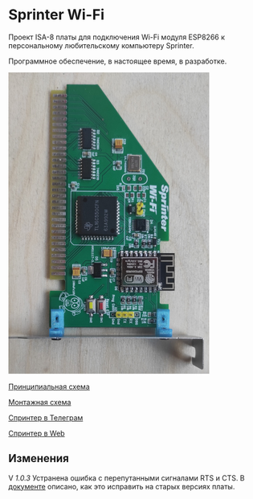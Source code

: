 # Sprinter Wi-Fi

Проект ISA-8 платы для подключения Wi-Fi модуля ESP8266 к персональному любительскому компьютеру Sprinter.

Программное обеспечение, в настоящее время, в разработке.

![image](Export/sprinter-esp.jpg)

[Принципиальная схема](Export/Schematic_Sprinter-ESP_v1.0.2.pdf)

[Монтажная схема](Export/PCB_Sprinter-ESP-v1.0.2.pdf)

[Спринтер в Телеграм](https://t.me/zx_sprinter)

[Спринтер в Web](https://www.sprinter.ru/)

## Изменения
V *1.0.3* Устранена ошибка с перепутанными сигналами RTS и CTS. В [документе](Export/rts-cts-fix.pdf) описано, как это исправить на старых версиях платы.
